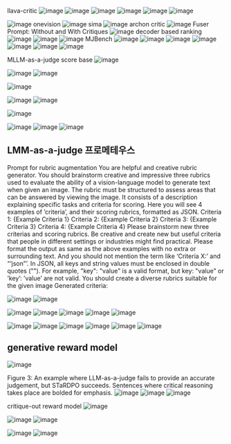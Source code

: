 llava-critic
![image](https://github.com/user-attachments/assets/aa418a90-fa93-4277-b84a-66b50e7a7d29)
![image](https://github.com/user-attachments/assets/0f22de04-a338-426c-a360-4a3f77de131a)
![image](https://github.com/user-attachments/assets/4b4693f0-4cc7-4afa-a630-c71444d43639)
![image](https://github.com/user-attachments/assets/8ffb43b8-9aef-49f3-8568-3016cec9930e)
![image](https://github.com/user-attachments/assets/ec5ec791-bb79-4e00-82ea-ed42f4a8b670)
![image](https://github.com/user-attachments/assets/27866702-d786-404b-a531-966598636e79)


![image](https://github.com/user-attachments/assets/ab55050e-e03f-4669-964e-41b3399c24d6)
onevision
![image](https://github.com/user-attachments/assets/137e87cc-89c0-433c-9f60-a05a679c9076)
sima
![image](https://github.com/user-attachments/assets/4fa6290a-1c1f-4f27-9577-7a6dbbc5a530)
archon critic 
![image](https://github.com/user-attachments/assets/782aee3c-d059-49b3-b229-c71fb9669cbc)
Fuser Prompt: Without and With Critiques
![image](https://github.com/user-attachments/assets/c79bb5dd-48e7-4b77-9707-131e4a1c37e2)
decoder based ranking
![image](https://github.com/user-attachments/assets/eea78e63-fa9b-4209-afb6-a7409104b144)
![image](https://github.com/user-attachments/assets/9831a813-1cf8-4a88-ac0f-2156a01da491)
![image](https://github.com/user-attachments/assets/03fa0e1d-d302-4345-8912-9d97d4e89203)
MJBench
![image](https://github.com/user-attachments/assets/47b62778-05b8-4a45-94be-ae0ee42602be)
![image](https://github.com/user-attachments/assets/87a7688a-6537-4363-be4c-895ef7423cda)
![image](https://github.com/user-attachments/assets/79162231-1cf0-4e1b-956a-bdb87c197784)
![image](https://github.com/user-attachments/assets/27eb59b2-fa68-4a2e-8cac-782668b18f63)
![image](https://github.com/user-attachments/assets/84e6830b-00e1-40d4-a7dd-97bb80bce169)
![image](https://github.com/user-attachments/assets/a55f134e-6e83-4724-8c29-ddd628dacb66)
![image](https://github.com/user-attachments/assets/1cb0b4c0-9afa-4a73-a99c-d1a33e8a2c57)

MLLM-as-a-judge score base
![image](https://github.com/user-attachments/assets/68bab37a-1b0b-4986-b56c-7703d97bd05c)

![image](https://github.com/user-attachments/assets/57504c97-e586-4863-b516-d1b5be1e8c0d)
![image](https://github.com/user-attachments/assets/336b2316-7cd1-4263-8959-947a17671764)

![image](https://github.com/user-attachments/assets/34227585-405b-4820-949f-9e7ab37edb7c)

![image](https://github.com/user-attachments/assets/0151ce0b-0104-47fd-9853-ac75a375e22d)
![image](https://github.com/user-attachments/assets/57f910f9-7516-4669-9c76-72d33534c7e5)

![image](https://github.com/user-attachments/assets/3a9a2910-7de6-4362-bf63-34b2d5251b41)

![image](https://github.com/user-attachments/assets/bc51b701-b2f2-4cef-a192-4bb5a60de1b5)
![image](https://github.com/user-attachments/assets/dad8c062-901b-4c9a-bc91-7daf9de3753e)
![image](https://github.com/user-attachments/assets/4ff738d7-3e59-40ae-8446-284c607f1f9a)

LMM-as-a-judge 프로메테우스
-----------
Prompt for rubric augmentation
You are helpful and creative rubric generator. You should brainstorm creative and
impressive three rubrics used to evaluate
the ability of a vision-language model to
generate text when given an image.
The rubric must be structured to assess areas that can be answered by viewing
the image. It consists of a description
explaining specific tasks and criteria for
scoring. Here you will see 4 examples
of ’criteria’, and their scoring rubrics,
formatted as JSON.
Criteria 1:
{Example Criteria 1}
Criteria 2:
{Example Criteria 2}
Criteria 3:
{Example Criteria 3}
Criteria 4:
{Example Criteria 4}
Please brainstorm new three criterias
and scoring rubrics.
Be creative and create new but useful
criteria that people in different settings or
industries might find practical.
Please format the output as same as the
above examples with no extra or surrounding text. And you should not mention
the term like ‘Criteria X:’ and “‘json”’.
In JSON, all keys and string values must
be enclosed in double quotes (""). For
example, "key": "value" is a valid format,
but key: "value" or ’key’: ’value’ are not
valid.
You should create a diverse rubrics suitable
for the given image
Generated criteria:


![image](https://github.com/user-attachments/assets/e96a88d2-bb50-49c4-a4c0-ee7695eeea50)
![image](https://github.com/user-attachments/assets/c0c05903-540d-4c6c-bfb1-cecf5c98bcda)

![image](https://github.com/user-attachments/assets/894085a5-142e-4e77-83e2-bbdf866d4f9d)
![image](https://github.com/user-attachments/assets/094aa94b-9eca-4fe2-b353-cbca28e00a6e)
![image](https://github.com/user-attachments/assets/a824a061-de56-4460-9c51-ca56717077c5)
![image](https://github.com/user-attachments/assets/1e0d5b5c-08d0-4aef-9dda-ae0da7c7fd19)
![image](https://github.com/user-attachments/assets/fe17613e-1dab-415a-9628-a699157f33fd)

![image](https://github.com/user-attachments/assets/baae2c6a-c724-4df9-bdc1-b600761ddc3c)
![image](https://github.com/user-attachments/assets/81178514-fbec-47cb-a72f-303388e48818)
![image](https://github.com/user-attachments/assets/f4343879-7a73-449a-a624-7f69adc2339f)
![image](https://github.com/user-attachments/assets/7de4f4f7-5b11-475a-a727-7ee772e8153c)
![image](https://github.com/user-attachments/assets/8c2d37da-b73a-47ee-8774-cc1b520c41ed)
![image](https://github.com/user-attachments/assets/75520fae-0832-4e33-b0a3-cef8a98bfe3e)

generative reward model
-------------------------
![image](https://github.com/user-attachments/assets/94f61b75-6018-40fe-bc56-f84f834eb469)

Figure 3: An example where LLM-as-a-judge fails to provide an accurate judgement, but STaRDPO succeeds. Sentences where critical reasoning takes place are bolded for emphasis.
![image](https://github.com/user-attachments/assets/adbaf367-b12b-45ef-81b5-8eb53acac845)
![image](https://github.com/user-attachments/assets/41ff60d6-34dd-4bd7-9ecd-7dcc4275450e)
![image](https://github.com/user-attachments/assets/bfa49a63-3afe-4bed-8629-f17367cc9ac2)

critique-out reward model
![image](https://github.com/user-attachments/assets/b9f5518d-63da-4605-a21f-17c5a6c1343c)

![image](https://github.com/user-attachments/assets/9c280996-baec-4984-89bd-2de4fc717bed)
![image](https://github.com/user-attachments/assets/e58b2d64-5b5e-44ef-86c2-5634acbb53dd)

![image](https://github.com/user-attachments/assets/72bee3a5-8cf9-4298-b802-3b188eb7c019)
![image](https://github.com/user-attachments/assets/ef29d777-86fb-4ee9-8827-1d7005597179)
